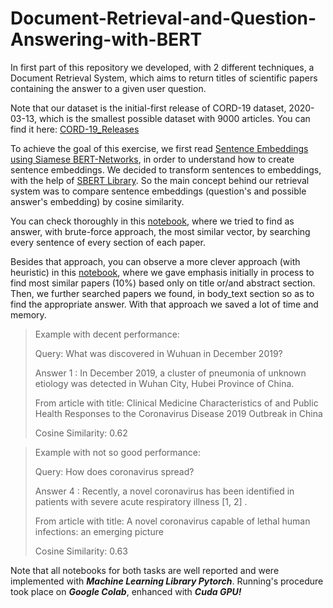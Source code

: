 # Document-Retrieval-and-Question-Answering-with-BERT

In first part of this repository we developed, with 2 different techniques, a Document Retrieval System, which aims to return titles of scientific
papers containing the answer to a given user question. 

Note that our dataset is the initial-first release of CORD-19 dataset, 2020-03-13, which is the smallest possible dataset with 9000 articles. 
You can find it here: [CORD-19_Releases](https://ai2-semanticscholar-cord-19.s3-us-west-2.amazonaws.com/historical_releases.html)

To achieve the goal of this exercise, we first read [Sentence Embeddings using Siamese BERT-Networks](https://arxiv.org/pdf/1908.10084.pdf), in order to understand how to create sentence embeddings. We decided to transform sentences to embeddings, with the help of [SBERT Library](https://www.sbert.net/). So the main concept behind our retrieval system was to compare sentence embeddings (question's and possible answer's embedding) by cosine similarity. 

You can check thoroughly in this [notebook](https://github.com/spympr/Document-Retrieval-and-Question-Answering-with-BERT/blob/main/Document_Retrieval_System/Document_Retrieval_with_BF.ipynb), where we tried to find as answer, with brute-force approach, the most similar vector, by searching every sentence of every section of each paper. 

Besides that approach, you can observe a more clever approach (with heuristic) in this 
[notebook](https://github.com/spympr/Document-Retrieval-and-Question-Answering-with-BERT/blob/main/Document_Retrieval_System/Document_Retrieval_with_Heuristic.ipynb), where we gave emphasis initially in process to find most similar papers (10%) based only on title or/and abstract section. Then, we further searched papers we found, in body_text section so as to find the appropriate answer. With that approach we saved a lot of time and memory. 

> Example with decent performance:
> 
> Query: What was discovered in Wuhuan in December 2019? 
>
> Answer 1 : In December 2019, a cluster of pneumonia of unknown etiology was detected in Wuhan City, Hubei Province of China.
>
> From article with title: Clinical Medicine Characteristics of and Public Health Responses to the Coronavirus Disease 2019 Outbreak in China 
> 
> Cosine Similarity: 0.62 


> Example with not so good performance:
> 
> Query: How does coronavirus spread?  
>
> Answer 4 : Recently, a novel coronavirus has been identified in patients with severe acute respiratory illness [1, 2] .
>
> From article with title: A novel coronavirus capable of lethal human infections: an emerging picture 
> 
> Cosine Similarity: 0.63

Note that all notebooks for both tasks are well reported and were implemented with ***Machine Learning Library Pytorch***. Running's procedure took place on ***Google Colab***, enhanced with ***Cuda GPU!***
